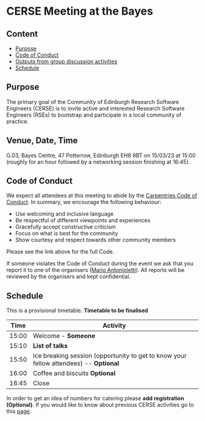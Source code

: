 # CERSE Meeting at the Bayes

## Content
* [Purpose](#purpose)
* [Code of Conduct](#code-of-conduct)
* [Outputs from group discussion activities](#outputs-from-group-discussion-activities)
* [Schedule](#schedule)


## Purpose

The primary goal of the Community of Edinburgh Research Software Engineers (CERSE) is to invite active and interested Research Software Engineers (RSEs) to bootstrap and participate in a local community of practice.

## Venue, Date, Time

G.03, Bayes Centre, 47 Potterrow, Edinburgh EH8 9BT on 15/03/23 at 15:00 (roughly for an 
hour followed by a networking session finishing at 16:45).

## Code of Conduct

We expect all attendees at this meeting to abide by the [Carpentries Code of Conduct](https://docs.carpentries.org/topic_folders/policies/code-of-conduct.html). In summary, we encourage the following behaviour:

* Use welcoming and inclusive language
* Be respectful of different viewpoints and experiences
* Gracefully accept constructive criticism
* Focus on what is best for the community
* Show courtesy and respect towards other community members

Please see the link above for the full Code.

If someone violates the Code of Conduct during the event we ask that you report it to one of the organisers ([Mario Antonioletti](mailto:mario@epcc.ed.ac.uk)). All reports will be reviewed by the organisers and kept confidential.  

## Schedule

This is a provisional timetable. **Timetable to be finalised**

|Time  | Activity      |
|------| ------|
|15:00 | Welcome - **Someone** |
|15:10 | **List of talks** |
|15:50 | Ice breaking session (opportunity to get to know your fellow attendees) -- **Optional** |
|16:00 | Coffee and biscuits **Optional** |
|16:45 | Close |

In order to get an idea of numbers for catering please **add registration (Optional)**. If you would like to know about previous CERSE activities go to this [page](https://cerse.github.io/).

